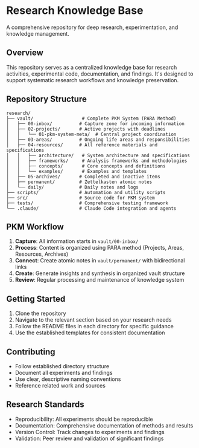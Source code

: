 # Research Knowledge Base

A comprehensive repository for deep research, experimentation, and knowledge management.

## Overview

This repository serves as a centralized knowledge base for research activities, experimental code, documentation, and findings. It's designed to support systematic research workflows and knowledge preservation.

## Repository Structure

```
research/
├── vault/                  # Complete PKM System (PARA Method)
│   ├── 00-inbox/          # Capture zone for incoming information
│   ├── 02-projects/       # Active projects with deadlines
│   │   └── 01-pkm-system-meta/  # Central project coordination
│   ├── 03-areas/          # Ongoing life areas and responsibilities
│   ├── 04-resources/      # All reference materials and specifications
│   │   ├── architecture/   # System architecture and specifications
│   │   ├── frameworks/     # Analysis frameworks and methodologies
│   │   ├── concepts/       # Core concepts and definitions
│   │   └── examples/       # Examples and templates
│   ├── 05-archives/       # Completed and inactive items
│   ├── permanent/         # Zettelkasten atomic notes
│   └── daily/             # Daily notes and logs
├── scripts/               # Automation and utility scripts
├── src/                   # Source code for PKM system
├── tests/                 # Comprehensive testing framework
└── .claude/               # Claude Code integration and agents
```

## PKM Workflow

1. **Capture**: All information starts in `vault/00-inbox/`
2. **Process**: Content is organized using PARA method (Projects, Areas, Resources, Archives)
3. **Connect**: Create atomic notes in `vault/permanent/` with bidirectional links
4. **Create**: Generate insights and synthesis in organized vault structure
5. **Review**: Regular processing and maintenance of knowledge system

## Getting Started

1. Clone the repository
2. Navigate to the relevant section based on your research needs
3. Follow the README files in each directory for specific guidance
4. Use the established templates for consistent documentation

## Contributing

- Follow established directory structure
- Document all experiments and findings
- Use clear, descriptive naming conventions
- Reference related work and sources

## Research Standards

- Reproducibility: All experiments should be reproducible
- Documentation: Comprehensive documentation of methods and results
- Version Control: Track changes to experiments and findings
- Validation: Peer review and validation of significant findings